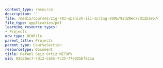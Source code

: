 ```yaml
---
content_type: resource
description: ''
file: /media/courses/21g-703-spanish-iii-spring-2006/92d28ec77d12ba857c35778025bf651a_MIT21G_703S06_rafael.pdf
file_type: application/pdf
learning_resource_types:
- Projects
ocw_type: OCWFile
parent_title: Projects
parent_type: CourseSection
resourcetype: Document
title: Rafael Seiz Ortiz MITUPV
uid: 92d28ec7-7d12-ba85-7c35-778025bf651a
---
```


